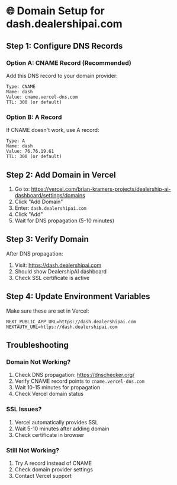 # 🌐 Domain Setup for dash.dealershipai.com

## **Step 1: Configure DNS Records**

### **Option A: CNAME Record (Recommended)**
Add this DNS record to your domain provider:

```
Type: CNAME
Name: dash
Value: cname.vercel-dns.com
TTL: 300 (or default)
```

### **Option B: A Record**
If CNAME doesn't work, use A record:

```
Type: A
Name: dash
Value: 76.76.19.61
TTL: 300 (or default)
```

## **Step 2: Add Domain in Vercel**

1. Go to: https://vercel.com/brian-kramers-projects/dealership-ai-dashboard/settings/domains
2. Click "Add Domain"
3. Enter: `dash.dealershipai.com`
4. Click "Add"
5. Wait for DNS propagation (5-10 minutes)

## **Step 3: Verify Domain**

After DNS propagation:
1. Visit: https://dash.dealershipai.com
2. Should show DealershipAI dashboard
3. Check SSL certificate is active

## **Step 4: Update Environment Variables**

Make sure these are set in Vercel:
```
NEXT_PUBLIC_APP_URL=https://dash.dealershipai.com
NEXTAUTH_URL=https://dash.dealershipai.com
```

## **Troubleshooting**

### **Domain Not Working?**
1. Check DNS propagation: https://dnschecker.org/
2. Verify CNAME record points to `cname.vercel-dns.com`
3. Wait 10-15 minutes for propagation
4. Check Vercel domain status

### **SSL Issues?**
1. Vercel automatically provides SSL
2. Wait 5-10 minutes after adding domain
3. Check certificate in browser

### **Still Not Working?**
1. Try A record instead of CNAME
2. Check domain provider settings
3. Contact Vercel support
